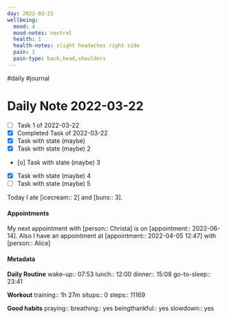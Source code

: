 ```yaml
---
day: 2022-03-22
wellbeing:
  mood: 4
  mood-notes: neutral
  health: 1
  health-notes: slight headaches right side
  pain: 1
  pain-type: back,head,shoulders
---
```

#daily #journal

# Daily Note 2022-03-22

- [ ] Task 1 of 2022-03-22
- [x] Completed Task of 2022-03-22
- [x] Task with state (maybe)
- [x] Task with state (maybe) 2
- [o] Task with state (maybe) 3
- [x] Task with state (maybe) 4
- [ ] Task with state (maybe) 5

Today I ate [icecream:: 2] and [buns:: 3].

#### Appointments
My next appointment with [person:: Christa] is on [appointment:: 2022-06-14].
Also I have an appointment at [appointment:: 2022-04-05 12:47] with [person:: Alice]

#### Metadata

**Daily Routine**
wake-up:: 07:53
lunch:: 12:00
dinner:: 15:08
go-to-sleep:: 23:41

**Workout**
training:: 1h 27m
situps:: 0
steps:: 11169

**Good habits**
praying:: 
breathing:: yes
beingthankful:: yes
slowdown:: yes
